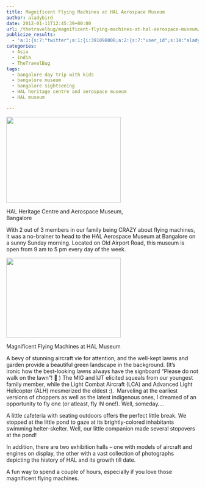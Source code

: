 ```yaml
---
title: Magnificent Flying Machines at HAL Aerospace Museum
author: aladybird
date: 2012-01-11T12:45:39+00:00
url: /thetravelbug/magnificent-flying-machines-at-hal-aerospace-museum/
publicize_results:
  - 'a:1:{s:7:"twitter";a:1:{i:391098008;a:2:{s:7:"user_id";s:14:"aladybirdblogs";s:7:"post_id";s:18:"157092308729335809";}}}'
categories:
  - Asia
  - India
  - TheTravelBug
tags:
  - bangalore day trip with kids
  - bangalore museum
  - bangalore sightseeing
  - HAL heritage centre and aerospace museum
  - HAL museum

---
```

<div id="attachment_656" style="width: 310px" class="wp-caption aligncenter">
  <a href="http://funderfulworld.files.wordpress.com/2012/01/dsc017171.jpg"><img class="size-medium wp-image-656" title="HAL Museum, Bangalore" src="http://funderfulworld.files.wordpress.com/2012/01/dsc017171.jpg?w=300" alt="" width="300" height="225" /></a>
  
  <p class="wp-caption-text">
    HAL Heritage Centre and Aerospace Museum, Bangalore
  </p>
</div>

<p style="text-align:left;">
  With 2 out of 3 members in our family being CRAZY about flying machines, it was a no-brainer to head to the HAL Aerospace Museum at Bangalore on a sunny Sunday morning. Located on Old Airport Road, this museum is open from 9 am to 5 pm every day of the week.
</p>

<div id="attachment_657" style="width: 310px" class="wp-caption aligncenter">
  <a href="http://funderfulworld.files.wordpress.com/2012/01/dsc01692.jpg"><img class="size-medium wp-image-657" title="Magnificent Flying Machines" src="http://funderfulworld.files.wordpress.com/2012/01/dsc01692.jpg?w=300" alt="" width="300" height="209" /></a>
  
  <p class="wp-caption-text">
    Magnificent Flying Machines at HAL Museum
  </p>
</div>

<p style="text-align:left;">
  A bevy of stunning aircraft vie for attention, and the well-kept lawns and garden provide a beautiful green landscape in the background. (It&#8217;s ironic how the best-looking lawns always have the signboard &#8220;Please do not walk on the lawn&#8221;! 🙁 ) The MIG and IJT elicited squeals from our youngest family member, while the Light Combat Aircraft (LCA) and Advanced Light Helicopter (ALH) mesmerized the eldest :).  Marveling at the earliest versions of choppers as well as the latest indigenous ones, I dreamed of an opportunity to fly one (or atleast, fly IN one!). Well, someday&#8230;.
</p>

<p style="text-align:left;">
  A little cafeteria with seating outdoors offers the perfect little break. We stopped at the little pond to gaze at its brightly-colored inhabitants swimming helter-skelter. Well, our little companion made several stopovers at the pond!
</p>

<p style="text-align:left;">
  In addition, there are two exhibition halls &#8211; one with models of aircraft and engines on display, the other with a vast collection of photographs depicting the history of HAL and its growth till date.
</p>

<p style="text-align:left;">
  A fun way to spend a couple of hours, especially if you love those magnificent flying machines.
</p>